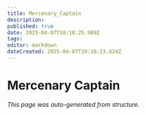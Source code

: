 ```yaml
---
title: Mercenary_Captain
description: 
published: true
date: 2025-04-07T10:18:25.909Z
tags: 
editor: markdown
dateCreated: 2025-04-07T10:18:23.624Z
---
```


# Mercenary Captain

*This page was auto-generated from structure.*
